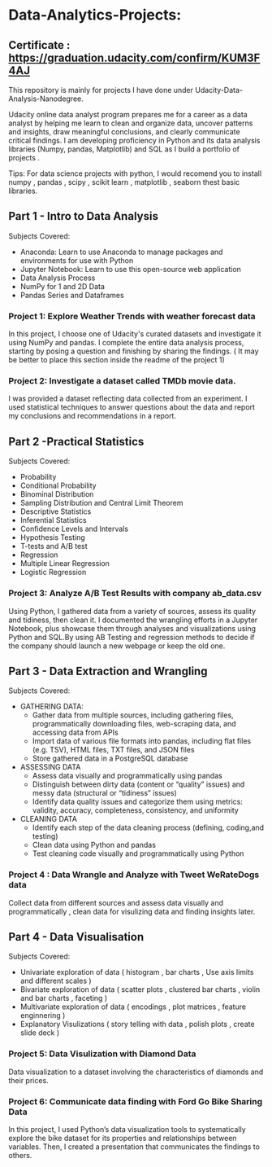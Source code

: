 # Data-Analytics-Projects:
 
## Certificate : https://graduation.udacity.com/confirm/KUM3F4AJ    
      
This repository is mainly for projects I have done under Udacity-Data-Analysis-Nanodegree.    

Udacity online data analyst program prepares me for a career as a data analyst by helping me learn to clean and organize data, uncover patterns and insights, draw meaningful conclusions, and clearly communicate critical findings. I am developing proficiency in Python and its data  analysis libraries (Numpy, pandas, Matplotlib) and SQL as I build a portfolio of projects . 

Tips: For data science projects with python, I would recomend you to install numpy , pandas , scipy , scikit learn , matplotlib , seaborn thest basic libraries.  



## Part 1 - Intro to Data Analysis

Subjects Covered:
* Anaconda: Learn to use Anaconda to manage packages and environments for use with Python
* Jupyter Notebook: Learn to use this open-source web application 
* Data Analysis Process
* NumPy for 1 and 2D Data
* Pandas Series and Dataframes

### Project 1: Explore Weather Trends with weather forecast data 
In this project, I choose one of Udacity's curated datasets and investigate it using NumPy and pandas.
I complete the entire data analysis process, starting by posing a question and finishing by sharing the findings. 
( It may be better to place this section inside the readme of the project 1) 

### Project 2:  Investigate a dataset called TMDb movie data.
I was provided a dataset reflecting data collected from an experiment. I used statistical techniques to answer questions about the data and report my conclusions and recommendations in a report.
 


## Part 2 -Practical Statistics 

Subjects Covered:
* Probability
* Conditional Probability
* Binominal Distribution
* Sampling Distribution and Central Limit Theorem
* Descriptive Statistics
* Inferential Statistics
* Confidence Levels and Intervals
* Hypothesis Testing
* T-tests and A/B test
* Regression
* Multiple Linear Regression
* Logistic Regression

### Project 3: Analyze A/B Test Results with company ab_data.csv 
Using Python, I gathered data from a variety of sources, assess its quality and tidiness, then clean it. I documented the wrangling efforts in a Jupyter Notebook, plus showcase them through analyses and visualizations using Python and SQL.By using AB Testing and regression methods to decide if the company should launch a new webpage or keep the old one. 



## Part 3 - Data Extraction and Wrangling

Subjects Covered:
* GATHERING DATA: 
   * Gather data from multiple sources, including gathering files, programmatically downloading files, web-scraping data, and accessing data from APIs
   * Import data of various file formats into pandas, including flat files (e.g. TSV), HTML files, TXT files, and JSON files
   * Store gathered data in a PostgreSQL database
* ASSESSING DATA 
   * Assess data visually and programmatically using pandas
   * Distinguish between dirty data (content or “quality” issues) and messy data (structural or “tidiness” issues)
   * Identify data quality issues and categorize them using metrics: validity, accuracy, completeness, consistency, and uniformity
* CLEANING DATA 
   * Identify each step of the data cleaning process (defining, coding,and testing)
   * Clean data using Python and pandas
   * Test cleaning code visually and programmatically using Python

### Project 4 :  Data Wrangle and Analyze with Tweet WeRateDogs data
Collect data from different sources and assess data visually and programmatically , clean data for visulizing data and finding insights later. 


## Part 4 - Data Visualisation

Subjects Covered:
* Univariate exploration of data ( histogram , bar charts , Use axis limits and different scales ) 
* Bivariate exploration of data ( scatter plots , clustered bar charts , violin and bar charts , faceting )
* Multivariate exploration of data ( encodings , plot matrices , feature enginnering )
* Explanatory Visulizations ( story telling with data ,  polish plots , create slide deck ) 

### Project 5: Data Visulization with Diamond Data 
Data visualization to a dataset involving the characteristics of diamonds and their prices.

### Project 6: Communicate data finding with Ford Go Bike Sharing Data
In this project, I used Python’s data visualization tools to systematically explore the bike dataset for
its properties and relationships between variables. Then, I created a presentation that communicates the findings to others.



